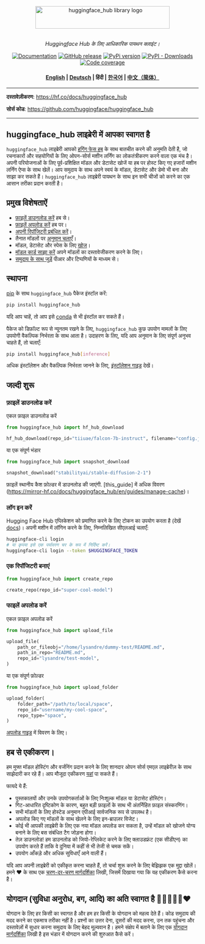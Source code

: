 <p align="center">
  <picture>
    <source media="(prefers-color-scheme: dark)" srcset="https://mirror-hf.co/datasets/huggingface/documentation-images/raw/main/huggingface_hub-dark.svg">
    <source media="(prefers-color-scheme: light)" srcset="https://mirror-hf.co/datasets/huggingface/documentation-images/raw/main/huggingface_hub.svg">
    <img alt="huggingface_hub library logo" src="https://mirror-hf.co/datasets/huggingface/documentation-images/raw/main/huggingface_hub.svg" width="352" height="59" style="max-width: 100%;">
  </picture>
  <br/>
  <br/>
</p> 

<p align="center">
    <i>Huggingface Hub के लिए आधिकारिक पायथन क्लाइंट।</i>
</p>

<p align="center">
    <a href="https://mirror-hf.co/docs/huggingface_hub/ko/index"><img alt="Documentation" src="https://img.shields.io/website/http/mirror-hf.co/docs/huggingface_hub/index.svg?down_color=red&down_message=offline&up_message=online&label=doc"></a>
    <a href="https://github.com/huggingface/huggingface_hub/releases"><img alt="GitHub release" src="https://img.shields.io/github/release/huggingface/huggingface_hub.svg"></a>
    <a href="https://github.com/huggingface/huggingface_hub"><img alt="PyPi version" src="https://img.shields.io/pypi/pyversions/huggingface_hub.svg"></a>
    <a href="https://pypi.org/project/huggingface-hub"><img alt="PyPI - Downloads" src="https://img.shields.io/pypi/dm/huggingface_hub"></a>
    <a href="https://codecov.io/gh/huggingface/huggingface_hub"><img alt="Code coverage" src="https://codecov.io/gh/huggingface/huggingface_hub/branch/main/graph/badge.svg?token=RXP95LE2XL"></a>
</p>

<h4 align="center">
    <p>
        <a href="https://github.com/huggingface/huggingface_hub/blob/main/README.md">English</a> |
        <a href="https://github.com/huggingface/huggingface_hub/blob/main/i18n/README_de.md">Deutsch</a> |
        <b>हिंदी</b>  |
        <a href="https://github.com/huggingface/huggingface_hub/blob/main/i18n/README_ko.md">한국어</a> |
        <a href="https://github.com/huggingface/huggingface_hub/blob/main/i18n/README_cn.md">中文（简体）</a>
    <p>
</h4>

---

**दस्तावेज़ीकरण**: <a href="https://hf.co/docs/huggingface_hub" target="_blank">https://hf.co/docs/huggingface_hub</a>

**सोर्स कोड**: <a href="https://github.com/huggingface/huggingface_hub" target="_blank">https://github.com/huggingface/huggingface_hub</a>

---

## huggingface_hub लाइब्रेरी में आपका स्वागत है

`huggingface_hub` लाइब्रेरी आपको [हगिंग फेस हब](https://mirror-hf.co/) के साथ बातचीत करने की अनुमति देती है, जो रचनाकारों और सहयोगियों के लिए ओपन-सोर्स मशीन लर्निंग का लोकतंत्रीकरण करने वाला एक मंच है। अपनी परियोजनाओं के लिए पूर्व-प्रशिक्षित मॉडल और डेटासेट खोजें या हब पर होस्ट किए गए हजारों मशीन लर्निंग ऐप्स के साथ खेलें। आप समुदाय के साथ अपने स्वयं के मॉडल, डेटासेट और डेमो भी बना और साझा कर सकते हैं। `huggingface_hub` लाइब्रेरी पायथन के साथ इन सभी चीजों को करने का एक आसान तरीका प्रदान करती है।

## प्रमुख विशेषताऐं

- [फ़ाइलें डाउनलोड करें](https://mirror-hf.co/docs/huggingface_hub/en/guides/download) हब से।
- [फ़ाइलें अपलोड करें](https://mirror-hf.co/docs/huggingface_hub/en/guides/upload) हब पर।
- [अपनी रिपॉजिटरी प्रबंधित करें](https://mirror-hf.co/docs/huggingface_hub/en/guides/repository)।
- तैनात मॉडलों पर [अनुमान चलाएँ](https://mirror-hf.co/docs/huggingface_hub/en/guides/inference)।
- मॉडल, डेटासेट और स्पेस के लिए [खोज](https://mirror-hf.co/docs/huggingface_hub/en/guides/search)।
- [मॉडल कार्ड साझा करें](https://mirror-hf.co/docs/huggingface_hub/en/guides/model-cards) अपने मॉडलों का दस्तावेजीकरण करने के लिए।
- [समुदाय के साथ जुड़ें](https://mirror-hf.co/docs/huggingface_hub/en/guides/community) पीआर और टिप्पणियों के माध्यम से।

## स्थापना

[pip](https://pypi.org/project/huggingface-hub/) के साथ `huggingface_hub` पैकेज इंस्टॉल करें:

```bash
pip install huggingface_hub
```

यदि आप चाहें, तो आप इसे [conda](https://mirror-hf.co/docs/huggingface_hub/en/installation#install-with-conda) से भी इंस्टॉल कर सकते हैं।

पैकेज को डिफ़ॉल्ट रूप से न्यूनतम रखने के लिए, `huggingface_hub` कुछ उपयोग मामलों के लिए उपयोगी वैकल्पिक निर्भरता के साथ आता है। उदाहरण के लिए, यदि आप अनुमान के लिए संपूर्ण अनुभव चाहते हैं, तो चलाएँ:

```bash
pip install huggingface_hub[inference]
```

अधिक इंस्टॉलेशन और वैकल्पिक निर्भरता जानने के लिए, [इंस्टॉलेशन गाइड](https://mirror-hf.co/docs/huggingface_hub/en/installation) देखें।

## जल्दी शुरू

### फ़ाइलें डाउनलोड करें

एकल फ़ाइल डाउनलोड करें

```py
from huggingface_hub import hf_hub_download

hf_hub_download(repo_id="tiiuae/falcon-7b-instruct", filename="config.json")
```

या एक संपूर्ण भंडार

```py
from huggingface_hub import snapshot_download

snapshot_download("stabilityai/stable-diffusion-2-1")
```

फ़ाइलें स्थानीय कैश फ़ोल्डर में डाउनलोड की जाएंगी. [this_guide] में अधिक विवरण (https://mirror-hf.co/docs/huggingface_hub/en/guides/manage-cache)।

### लॉग इन करें

Hugging Face Hub एप्लिकेशन को प्रमाणित करने के लिए टोकन का उपयोग करता है (देखें [docs](https://mirror-hf.co/docs/hub/security-tokens))। अपनी मशीन में लॉगिन करने के लिए, निम्नलिखित सीएलआई चलाएँ:

```bash
huggingface-cli login
# या कृपया इसे एक पर्यावरण चर के रूप में निर्दिष्ट करें।
huggingface-cli login --token $HUGGINGFACE_TOKEN
```

### एक रिपॉजिटरी बनाएं

```py
from huggingface_hub import create_repo

create_repo(repo_id="super-cool-model")
```

### फाइलें अपलोड करें

एकल फ़ाइल अपलोड करें

```py
from huggingface_hub import upload_file

upload_file(
    path_or_fileobj="/home/lysandre/dummy-test/README.md",
    path_in_repo="README.md",
    repo_id="lysandre/test-model",
)
```

या एक संपूर्ण फ़ोल्डर

```py
from huggingface_hub import upload_folder

upload_folder(
    folder_path="/path/to/local/space",
    repo_id="username/my-cool-space",
    repo_type="space",
)
```

[अपलोड गाइड](https://mirror-hf.co/docs/huggingface_hub/en/guides/upload) में विवरण के लिए।

## हब से एकीकरण।

हम मुफ्त मॉडल होस्टिंग और वर्जनिंग प्रदान करने के लिए शानदार ओपन सोर्स एमएल लाइब्रेरीज़ के साथ साझेदारी कर रहे हैं। आप मौजूदा एकीकरण [यहां](https://mirror-hf.co/docs/hub/libraries) पा सकते हैं।

फायदे ये हैं:

- पुस्तकालयों और उनके उपयोगकर्ताओं के लिए निःशुल्क मॉडल या डेटासेट होस्टिंग।
- गिट-आधारित दृष्टिकोण के कारण, बहुत बड़ी फ़ाइलों के साथ भी अंतर्निहित फ़ाइल संस्करणिंग।
- सभी मॉडलों के लिए होस्टेड अनुमान एपीआई सार्वजनिक रूप से उपलब्ध है।
- अपलोड किए गए मॉडलों के साथ खेलने के लिए इन-ब्राउज़र विजेट।
- कोई भी आपकी लाइब्रेरी के लिए एक नया मॉडल अपलोड कर सकता है, उन्हें मॉडल को खोजने योग्य बनाने के लिए बस संबंधित टैग जोड़ना होगा।
- तेज़ डाउनलोड! हम डाउनलोड को जियो-रेप्लिकेट करने के लिए क्लाउडफ्रंट (एक सीडीएन) का उपयोग करते हैं ताकि वे दुनिया में कहीं से भी तेजी से चमक सकें।
- उपयोग आँकड़े और अधिक सुविधाएँ आने वाली हैं।

यदि आप अपनी लाइब्रेरी को एकीकृत करना चाहते हैं, तो चर्चा शुरू करने के लिए बेझिझक एक मुद्दा खोलें। हमने ❤️ के साथ एक [चरण-दर-चरण मार्गदर्शिका](https://mirror-hf.co/docs/hub/adding-a-library) लिखी, जिसमें दिखाया गया कि यह एकीकरण कैसे करना है।

## योगदान (सुविधा अनुरोध, बग, आदि) का अति स्वागत है 💙💚💛💜🧡❤️

योगदान के लिए हर किसी का स्वागत है और हम हर किसी के योगदान को महत्व देते हैं। कोड समुदाय की मदद करने का एकमात्र तरीका नहीं है।
प्रश्नों का उत्तर देना, दूसरों की मदद करना, उन तक पहुंचना और दस्तावेज़ों में सुधार करना समुदाय के लिए बेहद मूल्यवान है।
हमने संक्षेप में बताने के लिए एक [योगदान मार्गदर्शिका](https://github.com/huggingface/huggingface_hub/blob/main/CONTRIBUTING.md) लिखी है
इस भंडार में योगदान करने की शुरुआत कैसे करें।
